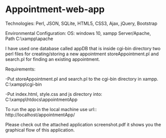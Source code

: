 # Appointment-web-app

Technologies:
Perl, JSON, SQLite, HTML5, CSS3, Ajax, jQuery, Bootstrap

Environmental Configuration:
OS: windows 10, 
xampp Server/Apache,  
Path C:\xampp\apache

I have used one database called appDB that is inside cgi-bin directory
two perl files for creating/storing a new appointment storeAppointment.pl and 
search.pl for finding an existing appointment.

Requirements:

-Put storeAppointment.pl and search.pl to the cgi-bin directory in xampp. C:\xampp\cgi-bin

-Put index.html, style.css and js directory into:  C:\xampp\htdocs\appointmentApp

To run the app in the local machine use url::
http://localhost/appointmentApp/

Please check out the attached application screenshot.pdf  it shows you the graphical flow of this application.
